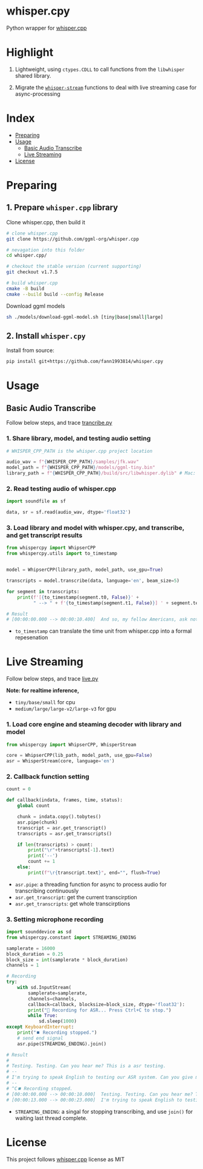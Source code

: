 # whisper.cpy

Python wrapper for [whisper.cpp](https://github.com/ggml-org/whisper.cpp/)

# Highlight

1. Lightweight, using `ctypes.CDLL` to call functions from the `libwhisper` shared library.

2. Migrate the [`whisper-stream`](https://github.com/ggml-org/whisper.cpp/tree/master/examples/stream) functions to deal with live streaming case for async-processing

# Index
<!-- TOC -->
* [Preparing](#preparing)
* [Usage](#usage)
  * [Basic Audio Transcribe](#basic-audio-transcribe)
  * [Live Streaming](#live-streaming)
* [License](#license)
<!-- TOC -->

# Preparing

## 1. Prepare `whisper.cpp` library

Clone whisper.cpp, then build it

```sh
# clone whisper.cpp
git clone https://github.com/ggml-org/whisper.cpp

# nevagation into this folder
cd whisper.cpp/

# checkout the stable version (current supporting)
git checkout v1.7.5

# build whisper.cpp
cmake -B build
cmake --build build --config Release
```

Download ggml models

```sh
sh ./models/download-ggml-model.sh [tiny|base|small|large]
```

## 2. Install `whisper.cpy`

Install from source:

```sh
pip install git+https://github.com/fann1993814/whisper.cpy
```

# Usage

## Basic Audio Transcribe
Follow below steps, and trace [trancribe.py](./examples/trancribe.py)

### 1. Share library, model, and testing audio setting

```py
# WHISPER_CPP_PATH is the whisper.cpp project location

audio_wav = f"{WHISPER_CPP_PATH}/samples/jfk.wav"
model_path = f"{WHISPER_CPP_PATH}/models/ggml-tiny.bin"
library_path = f"{WHISPER_CPP_PATH}/build/src/libwhisper.dylib" # Mac: dylib, Linux: so, Win: dll
```

### 2. Read testing audio of whisper.cpp

```py
import soundfile as sf

data, sr = sf.read(audio_wav, dtype='float32')
```

### 3. Load library and model with whisper.cpy, and transcribe, and get transcript results

```py
from whispercpy import WhipserCPP
from whispercpy.utils import to_timestamp


model = WhipserCPP(library_path, model_path, use_gpu=True)

transcripts = model.transcribe(data, language='en', beam_size=5)

for segment in transcripts:
    print(f'[{to_timestamp(segment.t0, False)}' +
          " --> " + f'{to_timestamp(segment.t1, False)}] ' + segment.text)

# Result
# [00:00:00.000 --> 00:00:10.400]  And so, my fellow Americans, ask not what your country can do for you, ask what you can do for your country.
```
- `to_timestamp` can translate the time unit from whisper.cpp into a formal repesenation

# Live Streaming
Follow below steps, and trace [live.py](./examples/live.py)

**Note: for realtime inference,**
  - `tiny/base/small` for cpu
  - `medium/large/large-v2/large-v3` for gpu

### 1. Load core engine and steaming decoder with library and model

```py
from whispercpy import WhipserCPP, WhisperStream

core = WhipserCPP(lib_path, model_path, use_gpu=False)
asr = WhisperStream(core, language='en')
```

### 2. Callback function setting
```py
count = 0

def callback(indata, frames, time, status):
    global count

    chunk = indata.copy().tobytes()
    asr.pipe(chunk)
    transcript = asr.get_transcript()
    transcripts = asr.get_transcripts()

    if len(transcripts) > count:
        print("\r"+transcripts[-1].text)
        print('--')
        count += 1
    else:
        print(f"\r{transcript.text}", end="", flush=True)

```
- `asr.pipe`: a threading function for async to process audio for transcribing continuously
- `asr.get_transcript`: get the current transcirption
- `asr.get_transcripts`: get whole transcirptions

### 3. Setting microphone recording

```py
import sounddevice as sd
from whispercpy.constant import STREAMING_ENDING

samplerate = 16000
block_duration = 0.25
block_size = int(samplerate * block_duration)
channels = 1

# Recording
try:
    with sd.InputStream(
        samplerate=samplerate,
        channels=channels,
        callback=callback, blocksize=block_size, dtype='float32'):
        print("🎤 Recording for ASR... Press Ctrl+C to stop.")
        while True:
            sd.sleep(1000)
except KeyboardInterrupt:
    print("⏹️ Recording stopped.")
    # send end signal
    asr.pipe(STREAMING_ENDING).join()

# Result
#
# Testing. Testing. Can you hear me? This is a asr testing.
# --
# I'm trying to speak English to testing our ASR system. Can you give me a response?
# --
# ^C⏹️ Recording stopped.
# [00:00:00.000 --> 00:00:10.000]  Testing. Testing. Can you hear me? This is a sour testing.
# [00:00:13.000 --> 00:00:23.000]  I'm trying to speak English to testing our ASR system. Can you give me a response?
```
- `STREAMING_ENDING`: a singal for stopping transcribing, and use `join()` for waiting last thread complete.

# License
This project follows [whisper.cpp](https://github.com/ggml-org/whisper.cpp/) license as MIT
